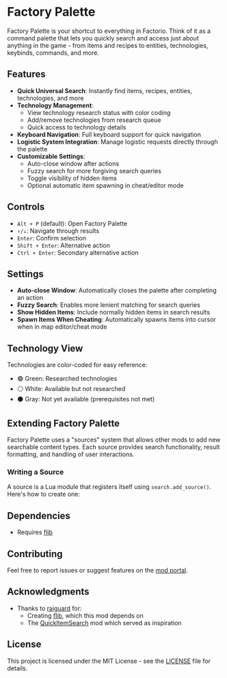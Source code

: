 # Factory Palette

Factory Palette is your shortcut to everything in Factorio. Think of it as a command palette that lets you quickly search and access just about anything in the game - from items and recipes to entities, technologies, keybinds, commands, and more.

## Features

- **Quick Universal Search**: Instantly find items, recipes, entities, technologies, and more
- **Technology Management**:
  - View technology research status with color coding
  - Add/remove technologies from research queue
  - Quick access to technology details
- **Keyboard Navigation**: Full keyboard support for quick navigation
- **Logistic System Integration**: Manage logistic requests directly through the palette
- **Customizable Settings**:
  - Auto-close window after actions
  - Fuzzy search for more forgiving search queries
  - Toggle visibility of hidden items
  - Optional automatic item spawning in cheat/editor mode

## Controls

- `Alt + P` (default): Open Factory Palette
- `↑/↓`: Navigate through results
- `Enter`: Confirm selection
- `Shift + Enter`: Alternative action
- `Ctrl + Enter`: Secondary alternative action

## Settings

- **Auto-close Window**: Automatically closes the palette after completing an action
- **Fuzzy Search**: Enables more lenient matching for search queries
- **Show Hidden Items**: Include normally hidden items in search results
- **Spawn Items When Cheating**: Automatically spawns items into cursor when in map editor/cheat mode

## Technology View

Technologies are color-coded for easy reference:

- 🟢 Green: Researched technologies
- ⚪ White: Available but not researched
- ⚫ Gray: Not yet available (prerequisites not met)

## Extending Factory Palette

Factory Palette uses a "sources" system that allows other mods to add new searchable content types. Each source provides search functionality, result formatting, and handling of user interactions.

### Writing a Source

A source is a Lua module that registers itself using `search.add_source()`. Here's how to create one:

## Dependencies

- Requires [flib](https://mods.factorio.com/mod/flib)

## Contributing

Feel free to report issues or suggest features on the [mod portal](https://mods.factorio.com/mod/factory-palette).

## Acknowledgments

- Thanks to [raiguard](https://github.com/raiguard) for:
  - Creating [flib](https://mods.factorio.com/mod/flib), which this mod depends on
  - The [QuickItemSearch](https://mods.factorio.com/mod/QuickItemSearch) mod which served as inspiration

## License

This project is licensed under the MIT License - see the [LICENSE](LICENSE) file for details.
